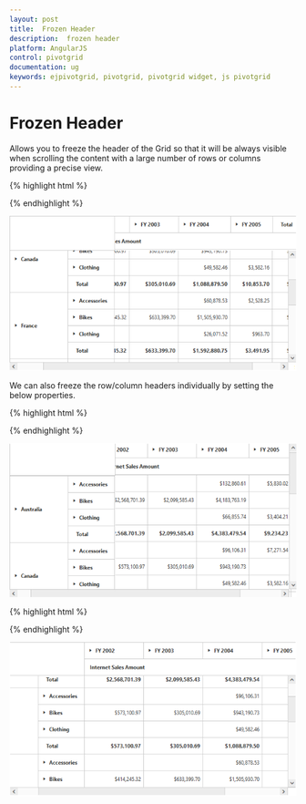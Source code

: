 ```yaml
---
layout: post
title:  Frozen Header
description:  frozen header
platform: AngularJS
control: pivotgrid
documentation: ug
keywords: ejpivotgrid, pivotgrid, pivotgrid widget, js pivotgrid 
---
```


# Frozen Header

Allows you to freeze the header of the Grid so that it will be always visible when scrolling the content with a large number of rows or columns providing a precise view.

{% highlight html %}

<div ng-controller="PivotGridCtrl">
    <div id="PivotGrid1" ej-pivotgrid e-frozenHeaderSettings="frozenHeaderSettings" />
</div>
<script>   
    angular.module("PivotGridApp",["ejangular"]).controller('PivotGridCtrl', function ($scope) {
        ///...
        $scope.frozenHeaderSettings = {
            enableFrozenHeaders : true
        };
    });
</script>

{% endhighlight %}

![](FrozenHeader_images/row_col_freeze.png)

We can also freeze the row/column headers individually by setting the below properties.

{% highlight html %}

<div ng-controller="PivotGridCtrl">
    <div id="PivotGrid1" ej-pivotgrid e-frozenHeaderSettings="frozenHeaderSettings" />
</div>
<script>   
    angular.module("PivotGridApp",["ejangular"]).controller('PivotGridCtrl', function ($scope) {
        ///...
        $scope.frozenHeaderSettings = {
            enableFrozenRowHeaders : true   //To Freeze the Row headers only
        };
    });
</script>
    
{% endhighlight %}

![](FrozenHeader_images/row_freeze.png)

{% highlight html %}

<div ng-controller="PivotGridCtrl">
    <div id="PivotGrid1" ej-pivotgrid e-frozenHeaderSettings="frozenHeaderSettings" />
</div>
<script>   
    angular.module("PivotGridApp",["ejangular"]).controller('PivotGridCtrl', function ($scope) {
        ///...
        $scope.frozenHeaderSettings = {
            enableFrozenColumnHeaders : true  //To Freeze the Column headers only
        };
    });
</script>

{% endhighlight %}

![](FrozenHeader_images/col_freeze.png)